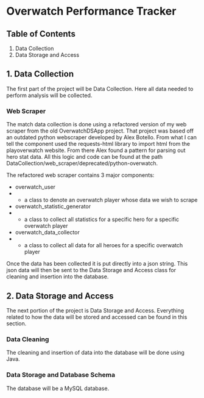# Overwatch Performance Tracker

## Table of Contents

1. Data Collection
2. Data Storage and Access

## 1. Data Collection

The first part of the project will be Data Collection. Here all data needed to perform analysis will be collected.

### Web Scraper

The match data collection is done using a refactored version of my web scraper from the old OverwatchDSApp project. That project was based off an outdated python webscraper developed by Alex Botello. From what I can tell the component used the requests-html library to import html from the playoverwatch website. From there Alex found a pattern for parsing out hero stat data. All this logic and code can be found at the path DataCollection/web_scraper/deprecated/python-overwatch. 

The refactored web scraper contains 3 major components:
- overwatch_user
- - a class to denote an overwatch player whose data we wish to scrape
- overwatch_statistic_generator
- - a class to collect all statistics for a specific hero for a specific overwatch player
- overwatch_data_collector
- - a class to collect all data for all heroes for a specific overwatch player

Once the data has been collected it is put directly into a json string. This json data will then be sent to the Data Storage and Access class for cleaning and insertion into the database.

## 2. Data Storage and Access

The next portion of the project is Data Storage and Access. Everything related to how the data will be stored and accessed can be found in this section.

### Data Cleaning

The cleaning and insertion of data into the database will be done using Java.

### Data Storage and Database Schema

The database will be a MySQL database.
